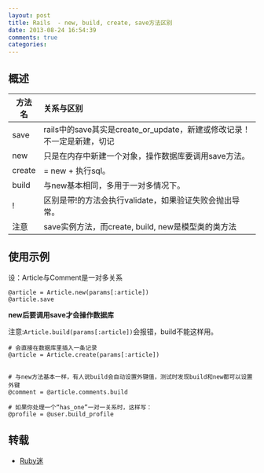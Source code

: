 ```yaml
---
layout: post
title: Rails  - new, build, create, save方法区别
date: 2013-08-24 16:54:39
comments: true
categories: 
---
```

## 概述

| 方法名 | 关系与区别 |
|-------|:-------------------------------------------------------------------------|
| save   | rails中的save其实是create_or_update，新建或修改记录！不一定是新建，切记 |
| new    | 只是在内存中新建一个对象，操作数据库要调用save方法。 |
| create | = new + 执行sql。 |
| build  | 与new基本相同，多用于一对多情况下。 |
| !      | 区别是带!的方法会执行validate，如果验证失败会抛出导常。 |
| 注意    | save实例方法，而create, build, new是模型类的类方法  |


## 使用示例

设：Article与Comment是一对多关系

    @article = Article.new(params[:article])
    @article.save


**new后要调用save才会操作数据库**

注意:`Article.build(params[:article])`会报错，build不能这样用。

    # 会直接在数据库里插入一条记录
    @article = Article.create(params[:article])


    # 与new方法基本一样，有人说build会自动设置外键值，测试时发现build和new都可以设置外键
    @comment = @article.comments.build

    # 如果你处理一个“has_one”一对一关系时，这样写：
    @profile = @user.build_profile

## 转载

* [Ruby迷](http://rubyer.me/blog/262/)
